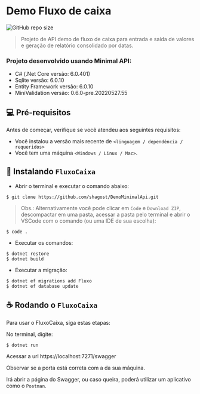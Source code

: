 # Demo Fluxo de caixa

![GitHub repo size](https://img.shields.io/github/repo-size/shagost/README-template?style=for-the-badge)

> Projeto de API demo de fluxo de caixa para entrada e saída de valores e geração de relatório consolidado por datas.

### Projeto desenvolvido usando Minimal API:

- C# (.Net Core versão: 6.0.401)
- Sqlite versão: 6.0.10
- Entity Framework versão: 6.0.10
- MiniValidation versão: 0.6.0-pre.20220527.55

## 💻 Pré-requisitos

Antes de começar, verifique se você atendeu aos seguintes requisitos:

- Você instalou a versão mais recente de `<linguagem / dependência / requeridos>`
- Você tem uma máquina `<Windows / Linux / Mac>`.

## 🚀 Instalando `FluxoCaixa`

- Abrir o terminal e executar o comando abaixo:

```
$ git clone https://github.com/shagost/DemoMinimalApi.git
```

> Obs.: Alternativamente você pode clicar em `Code` e `Download ZIP`, descompactar em uma pasta, acessar a pasta pelo terminal e abrir o VSCode com o comando (ou uma IDE de sua escolha):

```
$ code .
```

- Executar os comandos:

```
$ dotnet restore
$ dotnet build
```

- Executar a migração:

```
$ dotnet ef migrations add Fluxo
$ dotnet ef database update
```

## ☕ Rodando o `FluxoCaixa`

Para usar o FluxoCaixa, siga estas etapas:

No terminal, digite:

```
$ dotnet run
```

Acessar a url https://localhost:7271/swagger

Observar se a porta está correta com a da sua máquina.

Irá abrir a página do Swagger, ou caso queira, poderá utilizar um aplicativo como o `Postman`.

